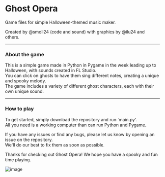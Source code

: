 # Ghost Opera
Game files for simple Halloween-themed music maker.  

Created by @smoll24 (code and sound) with graphics by @ilu24 and others.  

---
### About the game
This is a simple game made in Python in Pygame in the week leading up to Halloween, with sounds created in FL Studio.  
You can click on ghosts to have them sing different notes, creating a unique and spooky melody.   
The game includes a variety of different ghost characters, each with their own unique sound.  

---
### How to play
To get started, simply download the repository and run 'main.py'.   
All you need is a working computer than can run Python and Pygame.   

If you have any issues or find any bugs, please let us know by opening an issue on the repository.  
We'll do our best to fix them as soon as possible.  

Thanks for checking out Ghost Opera! We hope you have a spooky and fun time playing.  

![image](https://user-images.githubusercontent.com/115204665/212525116-b80946ff-5029-4fd3-82d3-7b198a2592c6.png)
